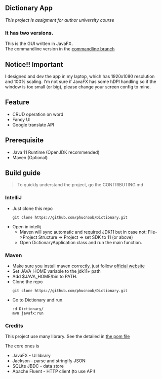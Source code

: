 ## Dictionary App
*This project is assigment for author university course*

### It has two versions.

This is the GUI written in JavaFX.<br>
The commandline version in the [commandline branch](https://github.com/phucnoob/Dictionary/tree/commandline)

## Notice!! Important
I designed and dev the app in my laptop,
which has 1920x1080 resolution and 100% scaling.
I'm not sure if JavaFX has some hDPI handling so
if the window is too small (or big), please change your screen config to mine. 
## Feature
- CRUD operation on word
- Fancy UI
- Google translate API

## Prerequisite
- Java 11 Runtime (OpenJDK recommended)
- Maven (Optional)

## Build guide
> To quickly understand the project, go the CONTRIBUTING.md
### IntelliJ<br>
- Just clone this repo
  ```shell
  git clone https://github.com/phucnoob/Dictionary.git
  ```
- Open in intellij
  - Maven will sync automatic and required JDK11 but in case not:
  File->Project Structure -> Project -> set SDK to 11 (or above)
  - Open DictionaryApplication class and run the main function.
### Maven

- Make sure you install maven correctly, just follow [official website](https://maven.apache.org/install.html) 
- Set JAVA_HOME variable to the jdk11+ path
- Add $JAVA_HOME/bin to PATH.
- Clone the repo
  ```shell
  git clone https://github.com/phucnoob/Dictionary.git
  ```
- Go to Dictionary and run.
  ```shell
  cd Dictionary/
  mvn javafx:run
  ```
### Credits
This project use many library. See the detailed in [the pom file](https://github.com/phucnoob/Dictionary/blob/main/pom.xml)

The core ones is
- JavaFX - UI library
- Jackson - parse and stringify JSON
- SQLite JBDC - data store
- Apache Fluent - HTTP client (to use API)